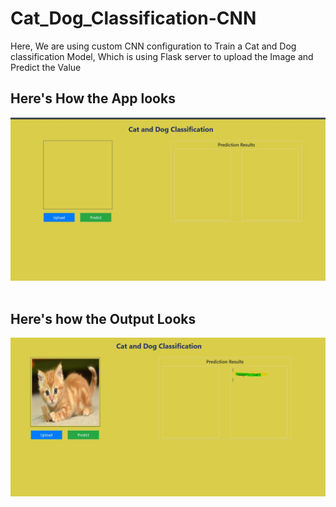 # Cat_Dog_Classification-CNN
Here, We are using custom CNN configuration to Train a Cat and Dog classification Model, Which is using Flask server to upload the Image and Predict the Value

## Here's How the App looks
![Alt text](/gitupload/1.jpg?raw=true "Optional Title")
<br/><br/>

## Here's how the Output Looks 
![Alt text](/gitupload/ouptut.jpg?raw=true "Optional Title")
<br/><br/>
